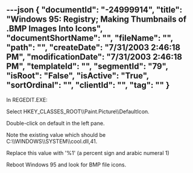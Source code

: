 ---json
{
  "documentId": "-24999914",
  "title": "Windows 95: Registry; Making Thumbnails of .BMP Images Into Icons",
  "documentShortName": "",
  "fileName": "",
  "path": "",
  "createDate": "7/31/2003 2:46:18 PM",
  "modificationDate": "7/31/2003 2:46:18 PM",
  "templateId": "",
  "segmentId": "79",
  "isRoot": "False",
  "isActive": "True",
  "sortOrdinal": "",
  "clientId": "",
  "tag": ""
}
---

In REGEDIT.EXE:

Select HKEY_CLASSES_ROOT&bsol;&bsol;Paint.Picture&bsol;&bsol;DefaultIcon.

Double-click on default in the left pane.

Note the existing value which should be C:&bsol;&bsol;WINDOWS&bsol;&bsol;SYSTEM&bsol;&bsol;cool.dll,41.

Replace this value with '%1' (a percent sign and arabic numeral 1)

Reboot Windows 95 and look for BMP file icons.
